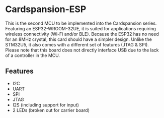 # Cardspansion-ESP
This is the second MCU to be implemented into the Cardspansion series. Featuring an ESP32-WROOM-32UE, it is suited for applications requiring wireless connectivity (Wi-Fi and/or BLE). Because the ESP32 has no need for an 8MHz crystal, this card should have a simpler design. Unlike the STM32U5, it also comes with a different set of features (JTAG & SPI). Please note that this board does not directly interface USB due to the lack of a controller in the MCU.
## Features
- I2C
- UART
- SPI
- JTAG
- I2S (including support for input)
- 2 LEDs (broken out for carrier board)
